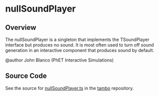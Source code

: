 # nullSoundPlayer

## Overview

The nullSoundPlayer is a singleton that implements the TSoundPlayer interface but produces no sound.  It is most
often used to turn off sound generation in an interactive component that produces sound by default.

@author John Blanco (PhET Interactive Simulations)



## Source Code

See the source for [nullSoundPlayer.ts](https://github.com/phetsims/tambo/blob/main/js/nullSoundPlayer.ts) in the [tambo](https://github.com/phetsims/tambo) repository.
